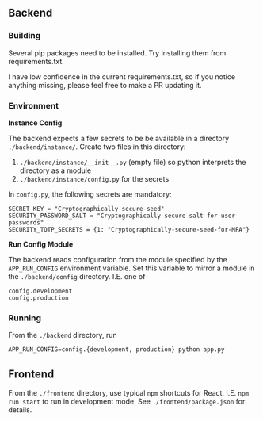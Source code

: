 ## Backend 

### Building

Several pip packages need to be installed. Try installing them from requirements.txt. 

I have low confidence in the current requirements.txt, so if you notice anything missing, please feel free to make a PR updating it.

### Environment

**Instance Config**

The backend expects a few secrets to be be available in a directory `./backend/instance/`. Create two files in this directory:

1. `./backend/instance/__init__.py` (empty file) so python interprets the directory as a module
2. `./backend/instance/config.py` for the secrets

In `config.py`, the following secrets are mandatory:

```
SECRET_KEY = "Cryptographically-secure-seed"
SECURITY_PASSWORD_SALT = "Cryptographically-secure-salt-for-user-passwords"
SECURITY_TOTP_SECRETS = {1: "Cryptographically-secure-seed-for-MFA"}
```

**Run Config Module**

The backend reads configuration from the module specified by the `APP_RUN_CONFIG` environment variable. Set this variable to mirror a module in the `./backend/config` directory. I.E. one of

```
config.development
config.production
```


### Running

From the `./backend` directory, run
```
APP_RUN_CONFIG=config.{development, production} python app.py
```

## Frontend

From the `./frontend` directory, use typical `npm` shortcuts for React. I.E. `npm run start` to run in development mode. See `./frontend/package.json` for details.


